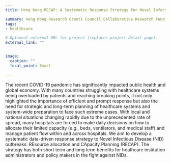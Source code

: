 ```yaml
---
title: Hong Kong RECAP: A Systematic Response Strategy for Novel Infectious Disease Pandemic  (CoPI)

summary: Hong Kong Research Grants Council Collaborative Research Fund (CRF)   "C716220GF"
tags:
- healthcare

# Optional external URL for project (replaces project detail page).
external_link: ""


image:
  caption: ""
  focal_point: Smart

---
```

The recent COVID-19 pandemic has significantly impacted public health and global economy. With many countries struggling with healthcare systems being overloaded by patients and reaching breaking points, it not only highlighted the importance of efficient and prompt response but also the need for strategic and long-term planning of healthcare systems and system-wide preparation to face such extreme cases. With local and national situations changing rapidly due to the unprecedented rate of spread, many hospitals are forced to make daily decisions on how to allocate their limited capacity (e.g., beds, ventilators, and medical staff) and manage patient flow within and across hospitals. We aim to develop a systematic data-driven response strategy to Novel Infectious Disease (NID) outbreaks: REsource allocation and CApacity Planning (RECAP). The strategy has both short term and long term benefits for heathcare institution administrators and policy makers in the fight against NIDs.
